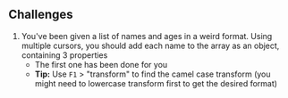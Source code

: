 ## Challenges

1. You've been given a list of names and ages in a weird format. Using multiple cursors, you should add each name to the array as an object, containing 3 properties
   - The first one has been done for you
   - **Tip:** Use `F1` > "transform" to find the camel case transform (you might need to lowercase transform first to get the desired format)
